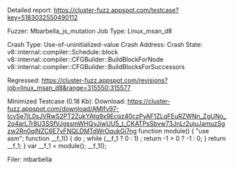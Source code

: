 Detailed report: https://cluster-fuzz.appspot.com/testcase?key=5183032550490112

Fuzzer: Mbarbella_js_mutation
Job Type: Linux_msan_d8

Crash Type: Use-of-uninitialized-value
Crash Address: 
Crash State:
  v8::internal::compiler::Schedule::block
  v8::internal::compiler::CFGBuilder::BuildBlockForNode
  v8::internal::compiler::CFGBuilder::BuildBlocksForSuccessors
  
Regressed: https://cluster-fuzz.appspot.com/revisions?job=linux_msan_d8&range=315550:315577

Minimized Testcase (0.18 Kb):
Download: https://cluster-fuzz.appspot.com/download/AMIfv97-tcvSe7jL0sJVRwS2PT2ZukYAtg9x9Ecqz40czPyAF1ZLqFEuRZWNn_ZgUNo_2o4arL7r8U3SSfVJgssmWHQyJiwUU5_t_CKATPsSbvw73JnLr2ujuJamuzSgzw2Rn0qlNZC6E7vFNQLDMTdWrOqukGi7ng
function module() {
    "use asm";
    function __f_1() {
      do ; while (__f_1 ? 0 : 1) ;
      return -1 > 0 ? -1 : 0;
    }
    return __f_1;
}
var __f_1 = module();
 __f_1();


Filer: mbarbella